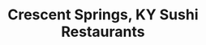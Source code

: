 ---
layout: city
title: Crescent Springs, KY Sushi Restaurants
permalink: /kentucky/crescent-springs/
stateAbbr: KY
stateName: Kentucky
cityName: Crescent Springs
---